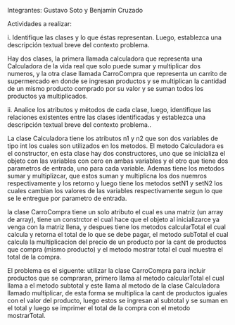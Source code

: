 Integrantes:  Gustavo Soto y Benjamin Cruzado
              
Actividades a realizar:

i. Identifique las clases y lo que éstas representan. Luego, establezca una descripción textual breve del contexto problema.

Hay dos clases, la primera llamada calculadora que representa una Calculadora de la vida real que solo puede sumar y multiplicar dos numeros, y la otra clase llamada CarroCompra que representa un carrito de supermercado en donde se ingresan productos y se multiplican la cantidad de un mismo producto comprado por su valor y se suman todos los productos ya multiplicados. 

ii. Analice los atributos y métodos de cada clase, luego, identifique las relaciones existentes entre las clases identificadas y establezca una descripción textual breve del contexto problema..

La clase Calculadora tiene los atributos n1 y n2 que son dos variables de tipo int los cuales son utilizados en los metodos. El metodo Calculadora es el constructor, en esta clase hay dos constructores, uno que se inicializa el objeto con las variables con cero en ambas variables y el otro que tiene dos parametros de entrada, uno para cada variable. Ademas tiene los metodos sumar y multiplizcar, que estos suman y multiplicna los dos nuemros respectivamente y los retorno y luego tiene los metodos setN1 y setN2 los cuales cambian los valores de las variables respectivamente segun lo que se le entregue por parametro de entrada.

la clase CarroCompra tiene un solo atributo el cual es una matriz (un array de array), tiene un constrctor el cual hace que el objeto al inicializarce ya venga con la matriz llena, y despues tiene los metodos calcularTotal el cual calcula y retorna el total de lo que se debe pagar, el metodo subTotal el cual calcula la multiplicacion del precio de un producto por la cant de productos que compra (mismo producto) y el metodo mostrar total el cual muestra el total de la compra.

El problema es el siguente: utilizar la clase CarroCompra para incluir productos que se compraran, primero llama al metodo calcularTotal el cual llama a el metodo subtotal y este llama al metodo de la clase Calculadora llamado multiplicar, de esta forma se multiplica la cant de productos iguales con el valor del producto, luego estos se ingresan al subtotal y se suman en el total y luego se imprimer el total de la compra con el metodo mostrarTotal.
